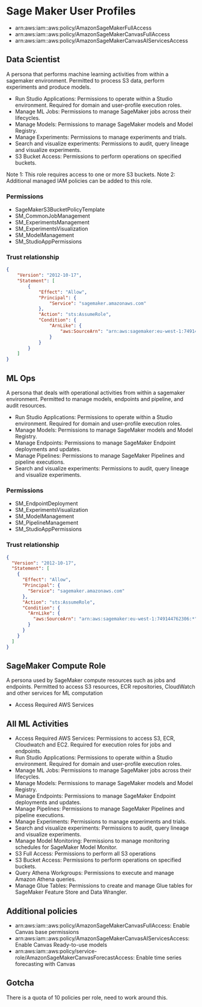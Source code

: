 # Sage Maker User Profiles

- arn:aws:iam::aws:policy/AmazonSageMakerFullAccess
- arn:aws:iam::aws:policy/AmazonSageMakerCanvasFullAccess
- arn:aws:iam::aws:policy/AmazonSageMakerCanvasAIServicesAccess
## Data Scientist

A persona that performs machine learning activities from within a sagemaker environment. Permitted to process S3 data, perform experiments and produce models.

- Run Studio Applications: Permissions to operate within a Studio environment. Required for domain and user-profile execution roles.
- Manage ML Jobs: Permissions to manage SageMaker jobs across their lifecycles.
- Manage Models: Permissions to manage SageMaker models and Model Registry.
- Manage Experiments: Permissions to manage experiments and trials.
- Search and visualize experiments: Permissions to audit, query lineage and visualize experiments.
- S3 Bucket Access: Permissions to perform operations on specified buckets.

Note 1: This role requires access to one or more S3 buckets.
Note 2: Additional managed IAM policies can be added to this role.

### Permissions

- SageMakerS3BucketPolicyTemplate
- SM_CommonJobManagement
- SM_ExperimentsManagement
- SM_ExperimentsVisualization
- SM_ModelManagement
- SM_StudioAppPermissions

### Trust relationship

```json
{
    "Version": "2012-10-17",
    "Statement": [
        {
            "Effect": "Allow",
            "Principal": {
                "Service": "sagemaker.amazonaws.com"
            },
            "Action": "sts:AssumeRole",
            "Condition": {
                "ArnLike": {
                    "aws:SourceArn": "arn:aws:sagemaker:eu-west-1:749144762306:*"
                }
            }
        }
    ]
}
```

## ML Ops

A persona that deals with operational activities from within a sagemaker environment. Permitted to manage models, endpoints and pipeline, and audit resources.

- Run Studio Applications: Permissions to operate within a Studio environment. Required for domain and user-profile execution roles.
- Manage Models: Permissions to manage SageMaker models and Model Registry.
- Manage Endpoints: Permissions to manage SageMaker Endpoint deployments and updates.
- Manage Pipelines: Permissions to manage SageMaker Pipelines and pipeline executions.
- Search and visualize experiments: Permissions to audit, query lineage and visualize experiments.

### Permissions

- SM_EndpointDeployment
- SM_ExperimentsVisualization
- SM_ModelManagement
- SM_PipelineManagement
- SM_StudioAppPermissions

### Trust relationship

```json
{
  "Version": "2012-10-17",
  "Statement": [
    {
      "Effect": "Allow",
      "Principal": {
        "Service": "sagemaker.amazonaws.com"
      },
      "Action": "sts:AssumeRole",
      "Condition": {
        "ArnLike": {
          "aws:SourceArn": "arn:aws:sagemaker:eu-west-1:749144762306:*"
        }
      }
    }
  ]
}
```

## SageMaker Compute Role

A persona used by SageMaker compute resources such as jobs and endpoints. Permitted to access S3 resources, ECR repositories, CloudWatch and other services for ML computation

- Access Required AWS Services

## All ML Activities

- Access Required AWS Services: Permissions to access S3, ECR, Cloudwatch and EC2. Required for execution roles for jobs and endpoints.
- Run Studio Applications: Permissions to operate within a Studio environment. Required for domain and user-profile execution roles.
- Manage ML Jobs: Permissions to manage SageMaker jobs across their lifecycles.
- Manage Models: Permissions to manage SageMaker models and Model Registry.
- Manage Endpoints: Permissions to manage SageMaker Endpoint deployments and updates.
- Manage Pipelines: Permissions to manage SageMaker Pipelines and pipeline executions.
- Manage Experiments: Permissions to manage experiments and trials.
- Search and visualize experiments: Permissions to audit, query lineage and visualize experiments.
- Manage Model Monitoring: Permissions to manage monitoring schedules for SageMaker Model Monitor.
- S3 Full Access: Permissions to perform all S3 operations
- S3 Bucket Access: Permissions to perform operations on specified buckets.
- Query Athena Workgroups: Permissions to execute and manage Amazon Athena queries.
- Manage Glue Tables: Permissions to create and manage Glue tables for SageMaker Feature Store and Data Wrangler.

## Additional policies
- arn:aws:iam::aws:policy/AmazonSageMakerCanvasFullAccess: Enable Canvas base permissions
- arn:aws:iam::aws:policy/AmazonSageMakerCanvasAIServicesAccess: Enable Canvas Ready-to-use models
- arn:aws:iam::aws:policy/service-role/AmazonSageMakerCanvasForecastAccess: Enable time series forecasting with Canvas

## Gotcha

There is a quota of 10 policies per role, need to work around this.
